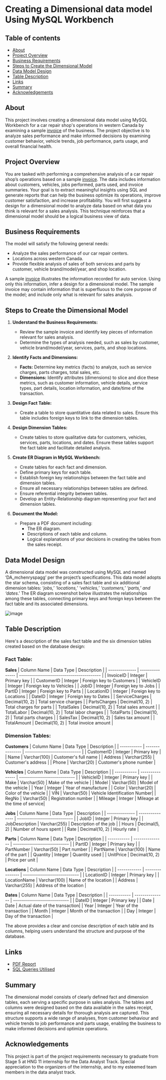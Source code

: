 # Creating a Dimensional data model Using MySQL Workbench

## Table of contents

- [About](#about)
- [Project Overview](#project-overview)
- [Business Requirements](#business-requirements)
- [Steps to Create the Dimensional Model](#steps-to-create-the-dimensional-model)
- [Data Model Design](#data-model-design)
- [Table Description](#table-description)
- [Links](#links)
- [Summary](#summary)
- [Acknowledgements](#acknowledgements)

## About
This project involves creating a dimensional data model using MySQL Workbench for a car repair shop's operations in western Canada by examining a sample [invoice](https://github.com/mchenryspagg/creating-a-dimensional-data-model/blob/main/salesreceipt.png) of the business.  The project objective is to analyze sales performance and make informed decisions by examining customer behavior, vehicle trends, job performance, parts usage, and overall financial health. 


## Project Overview
You are tasked with performing a comprehensive analysis of a car repair shop’s operations based on a sample [invoice](https://github.com/mchenryspagg/creating-a-dimensional-data-model/blob/main/salesreceipt.png). The data includes information about customers, vehicles, jobs performed, parts used, and invoice summaries. Your goal is to extract meaningful insights using SQL and generate reports that can help the business optimize its operations, improve customer satisfaction, and increase profitability.
You will first suggest a design for a dimensional model to analyze data based on what data you think is relevant for a sales analysis. This technique reinforces that a dimensional model should be a logical business view of data.


## Business Requirements
The model will satisfy the following general needs:
-	Analyze the sales performance of our car repair centers.
-	Locations across western Canada.
-	Provide flexible analysis of sales of both services and parts by customer, vehicle brand/model/year, and shop location.

A sample [invoice](https://github.com/mchenryspagg/creating-a-dimensional-data-model/blob/main/salesreceipt.png) illustrates the information recorded for auto service. Using only this information, infer a design for a dimensional model. The sample invoice may contain information that is superfluous to the core purpose of the model; and include only what is relevant for sales analysis.



## Steps to Create the Dimensional Model

1. **Understand the Business Requirements:**
   - Review the sample invoice and identify key pieces of information relevant for sales analysis.
   - Determine the types of analysis needed, such as sales by customer, vehicle brand/model/year, services, parts, and shop locations.

2. **Identify Facts and Dimensions:**
   - **Facts:** Determine key metrics (facts) to analyze, such as service charges, parts charges, total sales, etc.
   - **Dimensions:** Identify attributes (dimensions) to slice and dice these metrics, such as customer information, vehicle details, service types, part details, location information, and date/time of the transaction.

3. **Design Fact Table:**
   - Create a table to store quantitative data related to sales. Ensure this table includes foreign keys to link to the dimension tables.

4. **Design Dimension Tables:**
   - Create tables to store qualitative data for customers, vehicles, services, parts, locations, and dates. Ensure these tables support the fact table and facilitate detailed analysis.

5. **Create ER Diagram in MySQL Workbench:**
   - Create tables for each fact and dimension.
   - Define primary keys for each table.
   - Establish foreign key relationships between the fact table and dimension tables.
   - Ensure all necessary relationships between tables are defined.
   - Ensure referential integrity between tables.
   - Develop an Entity-Relationship diagram representing your fact and dimension tables.

6. **Document the Model:**
   - Prepare a PDF document including:
     - The ER diagram.
     - Descriptions of each table and column.
     - Logical explanations of your decisions in creating the tables from the sales receipt.


## Data Model Design
A dimensional data model was constructed using MySQL and named ‘DA_mchenryspagg’ per the project’s specifications. This data model adopts the star schema, consisting of a sales fact table and six additional dimension tables: ‘*jobs,’ ‘locations,’ ‘vehicles,’ ‘customers,’ ‘parts,’ and ‘dates*.’ The ER diagram screenshot below illustrates the relationships among these tables, connecting primary keys and foreign keys between the fact table and its associated dimensions.
   
  ![image](https://github.com/user-attachments/assets/308529b3-1ced-470d-b848-cc7db3870856)


## Table Description

Here's a description of the sales fact table and the six dimension tables created based on the database design:

### Fact Table:

**Sales**
| Column Name    | Data Type       | Description                               |
| -------------- | --------------- | ----------------------------------------- |
| InvoiceID      | Integer         | Primary key                               |
| CustomerID     | Integer         | Foreign key to Customers                  |
| VehicleID      | Integer         | Foreign key to Vehicles                   |
| JobID          | Integer         | Foreign key to Jobs                       |
| PartID         | Integer         | Foreign key to Parts                      |
| LocationID     | Integer         | Foreign key to Locations                  |
| DateID         | Integer         | Foreign key to Dates                      |
| ServiceCharges | Decimal(10, 2)  | Total service charges                     |
| PartsCharges   | Decimal(10, 2)  | Total charges for parts                   |
| TotalSales     | Decimal(10, 2)  | Total sales amount                        |
| TotalLabor     | Decimal(10, 2)  | Total labor charges                       |
| TotalParts     | Decimal(10, 2)  | Total parts charges                       |
| SalesTax       | Decimal(10, 2)  | Sales tax amount                          |
| TotalAmount    | Decimal(10, 2)  | Total invoice amount                      |

### Dimension Tables:

**Customers**
| Column Name | Data Type       | Description                  |
| ----------- | --------------- | ---------------------------- |
| CustomerID  | Integer         | Primary key                  |
| Name        | Varchar(100)    | Customer's full name         |
| Address     | Varchar(255)    | Customer's address           |
| Phone       | Varchar(20)     | Customer's phone number      |

**Vehicles**
| Column Name | Data Type       | Description                  |
| ----------- | --------------- | ---------------------------- |
| VehicleID   | Integer         | Primary key                  |
| Make        | Varchar(50)     | Make of the vehicle          |
| Model       | Varchar(50)     | Model of the vehicle         |
| Year        | Integer         | Year of manufacture          |
| Color       | Varchar(20)     | Color of the vehicle         |
| VIN         | Varchar(50)     | Vehicle Identification Number|
| RegNo       | Varchar(50)     | Registration number          |
| Mileage     | Integer         | Mileage at the time of service|

**Jobs**
| Column Name    | Data Type       | Description                  |
| -------------- | --------------- | ---------------------------- |
| JobID          | Integer         | Primary key                  |
| JobDescription | Varchar(255)    | Description of the job       |
| Hours          | Decimal(5, 2)   | Number of hours spent        |
| Rate           | Decimal(10, 2)  | Hourly rate                  |

**Parts**
| Column Name | Data Type       | Description                  |
| ----------- | --------------- | ---------------------------- |
| PartID      | Integer         | Primary key                  |
| PartNumber  | Varchar(50)     | Part number                  |
| PartName    | Varchar(100)    | Name of the part             |
| Quantity    | Integer         | Quantity used                |
| UnitPrice   | Decimal(10, 2)  | Price per unit               |

**Locations**
| Column Name  | Data Type       | Description                  |
| ------------ | --------------- | ---------------------------- |
| LocationID   | Integer         | Primary key                  |
| LocationName | Varchar(100)    | Name of the location         |
| Address      | Varchar(255)    | Address of the location      |

**Dates**
| Column Name | Data Type       | Description                  |
| ----------- | --------------- | ---------------------------- |
| DateID      | Integer         | Primary key                  |
| Date        | Date            | Actual date of the transaction|
| Year        | Integer         | Year of the transaction       |
| Month       | Integer         | Month of the transaction      |
| Day         | Integer         | Day of the transaction        |

The above provides a clear and concise description of each table and its columns, helping users understand the structure and purpose of the database.


## Links
- [PDF Report](https://drive.google.com/file/d/1lR5rTB8jSjJCUw3V65CsYsfkBz0gbTSH/view?usp=sharing)
- [SQL Queries Utilised](https://github.com/mchenryspagg/creating-a-dimensional-data-model/blob/main/Part%20A.sql)


## Summary 
The dimensional model consists of clearly defined fact and dimension tables, each serving a specific purpose in sales analysis. The tables and columns were designed based on the data available in the sales receipt, ensuring all necessary details for thorough analysis are captured. This structure supports a wide range of analyses, from customer behaviour and vehicle trends to job performance and parts usage, enabling the business to make informed decisions and optimize operations.


## Acknowledgements
This project is part of the project requirements necessary to graduate from Stage 5 at HNG 11 internship for the Data Analyst Track. Special appreciation to the organizers of the internship, and to my esteemed team members in the data analyst track.
